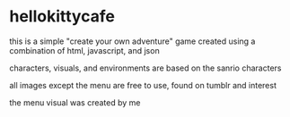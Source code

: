 # hellokittycafe

this is a simple "create your own adventure" game created using a combination of html, javascript, and json

characters, visuals, and environments are based on the sanrio characters

all images except the menu are free to use, found on tumblr and interest

the menu visual was created by me
